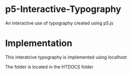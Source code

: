 # p5-Interactive-Typography
An interactive use of typography created using p5.js

# Implementation
This interatcive typography is implemented using localhost

The folder is located in the HTDOCS folder
